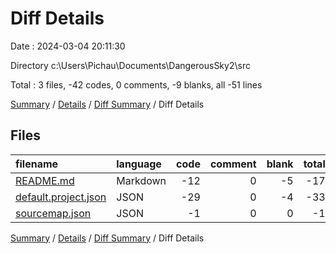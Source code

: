 # Diff Details

Date : 2024-03-04 20:11:30

Directory c:\\Users\\Pichau\\Documents\\DangerousSky2\\src

Total : 3 files,  -42 codes, 0 comments, -9 blanks, all -51 lines

[Summary](results.md) / [Details](details.md) / [Diff Summary](diff.md) / Diff Details

## Files
| filename | language | code | comment | blank | total |
| :--- | :--- | ---: | ---: | ---: | ---: |
| [README.md](/README.md) | Markdown | -12 | 0 | -5 | -17 |
| [default.project.json](/default.project.json) | JSON | -29 | 0 | -4 | -33 |
| [sourcemap.json](/sourcemap.json) | JSON | -1 | 0 | 0 | -1 |

[Summary](results.md) / [Details](details.md) / [Diff Summary](diff.md) / Diff Details